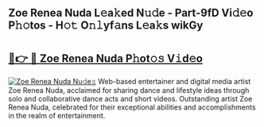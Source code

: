 ## Zoe Renea Nuda L𝚎a𝚔ed N𝚞𝚍e - Part-9fD Vi𝚍𝚎o P𝚑𝚘tos - H𝚘𝚝 O𝚗𝚕yf𝚊ns L𝚎a𝚔s wikGy

# <h2><a href="http://kf1hek.oniu.top/?m=Zoe+Renea+Nuda">🔗👉 🔴 Zoe Renea Nuda P𝚑ot𝚘𝚜 V𝚒d𝚎o</a></h2>

[![Zoe Renea Nuda Nu𝚍e𝚜](https://i.imgur.com/0qMVB7G.gif)](http://kf1hek.oniu.top/?m=Zoe+Renea+Nuda)
Web-based entertainer and digital media artist Zoe Renea Nuda, acclaimed for sharing dance and lifestyle ideas through solo and collaborative dance acts and short videos. Outstanding artist Zoe Renea Nuda, celebrated for their exceptional abilities and accomplishments in the realm of entertainment.  
